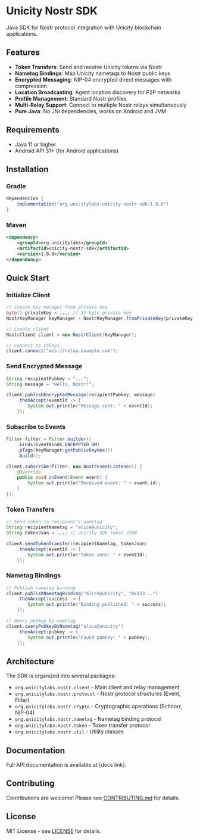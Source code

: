 # Unicity Nostr SDK

Java SDK for Nostr protocol integration with Unicity blockchain applications.

## Features

- **Token Transfers**: Send and receive Unicity tokens via Nostr
- **Nametag Bindings**: Map Unicity nametags to Nostr public keys
- **Encrypted Messaging**: NIP-04 encrypted direct messages with compression
- **Location Broadcasting**: Agent location discovery for P2P networks
- **Profile Management**: Standard Nostr profiles
- **Multi-Relay Support**: Connect to multiple Nostr relays simultaneously
- **Pure Java**: No JNI dependencies, works on Android and JVM

## Requirements

- Java 11 or higher
- Android API 31+ (for Android applications)

## Installation

### Gradle

```gradle
dependencies {
    implementation("org.unicitylabs:unicity-nostr-sdk:1.0.0")
}
```

### Maven

```xml
<dependency>
    <groupId>org.unicitylabs</groupId>
    <artifactId>unicity-nostr-sdk</artifactId>
    <version>1.0.0</version>
</dependency>
```

## Quick Start

### Initialize Client

```java
// Create key manager from private key
byte[] privateKey = ...; // 32-byte private key
NostrKeyManager keyManager = NostrKeyManager.fromPrivateKey(privateKey);

// Create client
NostrClient client = new NostrClient(keyManager);

// Connect to relays
client.connect("wss://relay.example.com");
```

### Send Encrypted Message

```java
String recipientPubkey = "...";
String message = "Hello, Nostr!";

client.publishEncryptedMessage(recipientPubkey, message)
    .thenAccept(eventId -> {
        System.out.println("Message sent: " + eventId);
    });
```

### Subscribe to Events

```java
Filter filter = Filter.builder()
    .kinds(EventKinds.ENCRYPTED_DM)
    .pTags(keyManager.getPublicKeyHex())
    .build();

client.subscribe(filter, new NostrEventListener() {
    @Override
    public void onEvent(Event event) {
        System.out.println("Received event: " + event.id);
    }
});
```

### Token Transfers

```java
// Send token to recipient's nametag
String recipientNametag = "alice@unicity";
String tokenJson = ...; // Unicity SDK token JSON

client.sendTokenTransfer(recipientNametag, tokenJson)
    .thenAccept(eventId -> {
        System.out.println("Token sent: " + eventId);
    });
```

### Nametag Bindings

```java
// Publish nametag binding
client.publishNametagBinding("alice@unicity", "0x123...")
    .thenAccept(success -> {
        System.out.println("Binding published: " + success);
    });

// Query pubkey by nametag
client.queryPubkeyByNametag("alice@unicity")
    .thenAccept(pubkey -> {
        System.out.println("Found pubkey: " + pubkey);
    });
```

## Architecture

The SDK is organized into several packages:

- `org.unicitylabs.nostr.client` - Main client and relay management
- `org.unicitylabs.nostr.protocol` - Nostr protocol structures (Event, Filter)
- `org.unicitylabs.nostr.crypto` - Cryptographic operations (Schnorr, NIP-04)
- `org.unicitylabs.nostr.nametag` - Nametag binding protocol
- `org.unicitylabs.nostr.token` - Token transfer protocol
- `org.unicitylabs.nostr.util` - Utility classes

## Documentation

Full API documentation is available at [docs link].

## Contributing

Contributions are welcome! Please see [CONTRIBUTING.md](CONTRIBUTING.md) for details.

## License

MIT License - see [LICENSE](LICENSE) for details.

